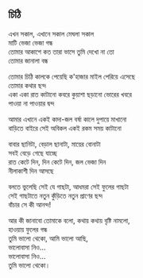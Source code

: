 ## চিঠি

এখন সকাল, এখানে সকাল মেঘলা সকাল<br>
মাটি ভেজা ভেজা গন্ধ<br>
তোমার আকাশে কত তারা ভাসে তুমি দেখো না তো<br>
তোমার জানালা বন্ধ<br>

তোমার চিঠি কালকে পেয়েছি ক'হাজার মাইল পেরিয়ে এসেছে<br>
তোমার কথার ছন্দ<br>
একা একা রাত কাটানো কবরে কুয়াশা ছড়ানো ভোরের খবরে<br>
পাওয়া না পাওয়ার দ্বন্দ<br>

আমার এখানে একই কাদা-জল বর্ষা কালে দুপায়ে মাখানো<br>
বাড়িতে বাইরে সেই অবিকল একই রকম সময় কাটানো<br>

বাবার ছানিটা, বেড়াল ছানাটা, মায়ের বোনাটা<br>
সবই বেড়ে গেছে যাচ্ছে<br>
রাত কেটে দিন, দিন কেটে দিন, জল ভেজা দিন<br>
নীলাকাশী দিন আসছে<br>

বলতে ভুলেছি সেই যে গাছটা, আধমরা সেই ফুলের গাছটা<br>
সেই গাছটাতে নতুন কুঁড়িতে নতুন প্রাণের ছন্দ<br>
বাঁচার সে কী আনন্দ!<br>

আর কী জানাবো তোমাকে বলো, কথায় কথায় বৃষ্টি নামলো,<br>
হাওয়ায় ফুলের গন্ধ<br>
তুমি ভালো থেকো, আমি ভালো আছি,<br>
ভালোবাসা নিও…<br>
ভালোবাসা নিও…<br>
তুমি ভালো থেকো।<br>

